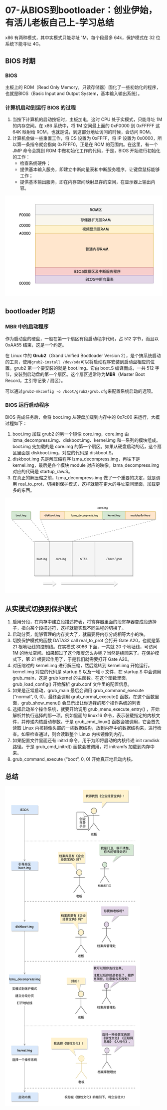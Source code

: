 # 07-从BIOS到bootloader：创业伊始，有活儿老板自己上-学习总结

x86 有两种模式，其中实模式只能寻址 1M，每个段最多 64k，保护模式在 32 位系统下能寻址 4G。

## BIOS 时期

### BIOS

主板上的 ROM（Read Only Memory，只读存储器）固化了一些初始化的程序，也就是BIOS（Basic Input and Output System，基本输入输出系统）。

### 计算机启动到运行 BIOS 的过程

1. 当按下计算机的启动按钮时，主板加电，这时 CPU 处于实模式，只能寻址 1M 的内存空间。在 x86 系统中，将 1M 空间最上面的 0xF0000 到 0xFFFFF 这 64K 映射给 ROM，也就是说，到这部分地址访问的时候，会访问 ROM。
2. 计算机会做一些重置工作，将 CS 设置为 0xFFFF，将 IP 设置为 0x0000，所以第一条指令就会指向 0xFFFF0，正是在 ROM 的范围内。在这里，有一个 JMP 命令会跳到 ROM 中做初始化工作的代码，于是，BIOS 开始进行初始化的工作：
   - 检查系统硬件；
   - 提供基本输入服务，即建立中断向量表和中断服务程序，让键盘鼠标能够工作；
   - 提供基本输出服务，即在内存空间映射显存的空间，在显示器上输出内容。

![img](07-从BIOS到bootloader：创业伊始，有活儿老板自己上-学习总结_files/5f364ef5c9d1a3b1d9bb7153bd166bfc.jpeg)

## bootloader 时期

### MBR 中的启动程序

作为启动盘的硬盘，一般在第一个扇区有段启动程序代码，占 512 字节，而且以 0xAA55 结束，这是一个约定。

在 Linux 中的 **Grub2**（Grand Unified Bootloader Version 2），是个搞系统启动的工具，使用`grub2-install /dev/sda`可以将启动程序安装到启动盘相应的位置。grub2 第一个要安装的就是 boot.img。它由 boot.S 编译而成，一共 512 字节，安装到启动盘的第一个扇区。这个扇区通常称为**MBR**（Master Boot Record，主引导记录 / 扇区）。

可以通过`grub2-mkconfig -o /boot/grub2/grub.cfg`来配置系统启动的选项。

### BIOS 运行启动程序

BIOS 完成任务后，会将 boot.img 从硬盘加载到内存中的 0x7c00 来运行，大概过程如下：

1. boot.img 加载 grub2 的另一个镜像 core.img，core.img 由 lzma_decompress.img、diskboot.img、kernel.img 和一系列的模块组成。boot.img 先加载的是 core.img 的第一个扇区。如果从硬盘启动的话，这个扇区里面是 diskboot.img，对应的代码是 diskboot.S。
2. diskboot.img 先是解压缩程序 lzma_decompress.img，再往下是 kernel.img，最后是各个模块 module 对应的映像。lzma_decompress.img 对应的代码是 startup_raw.S。
3. 在真正的解压缩之前，lzma_decompress.img 做了一个重要的决定，就是调用 real_to_prot，切换到保护模式，这样就能在更大的寻址空间里面，加载更多的东西。

![img](07-从BIOS到bootloader：创业伊始，有活儿老板自己上-学习总结_files/2b8573bbbf31fc0cb0420e32d07b196a.jpeg)

## 从实模式切换到保护模式

1. 启用分段，在内存中建立段描述符表，将寄存器里面的段寄存器变成段选择子，指向某个段描述符，这样就能实现不同进程的切换了。
2. 启动分页，能够管理的内存变大了，就需要将内存分成相等大小的块。
3. 切换保护模式的函数 DATA32 call real_to_prot 会打开 Gate A20，也就是第 21 根地址线的控制线。在实模式 8086 下面，一共就 20 个地址线，可访问 1M 的地址空间。如果超过了这个限度怎么办呢？当然是绕回来了。在保护模式下，第 21 根要起作用了，于是我们就需要打开 Gate A20。
4. 对压缩过的 kernel.img 进行解压缩，然后跳转到 kernel.img 开始运行。kernel.img 对应的代码是 startup.S 以及一堆 c 文件，在 startup.S 中会调用 grub_main，这是 grub kernel 的主函数。在这个函数里面，grub_load_config() 开始解析 grub.conf 文件里的配置信息。
5. 如果是正常启动，grub_main 最后会调用 grub_command_execute (“normal”, 0, 0)，最终会调用 grub_normal_execute() 函数。在这个函数里面，grub_show_menu() 会显示出让你选择的那个操作系统的列表
6. 选择启动某个操作系统，就要开始调用 grub_menu_execute_entry() ，开始解析并执行选择的那一项。例如里面的 linux16 命令，表示装载指定的内核文件，并传递内核启动参数。于是 grub_cmd_linux() 函数会被调用，它会首先读取 Linux 内核镜像头部的一些数据结构，放到内存中的数据结构来，进行检查。如果检查通过，则会读取整个 Linux 内核镜像到内存。
7. 如果配置文件里面还有 initrd 命令，用于为即将启动的内核传递 init ramdisk 路径。于是 grub_cmd_initrd() 函数会被调用，将 initramfs 加载到内存中来。
8. grub_command_execute (“boot”, 0, 0) 开始真正地启动内核。

## 总结

![img](07-从BIOS到bootloader：创业伊始，有活儿老板自己上-学习总结_files/0a29c1d3e1a53b2523d2dcab3a59886b.jpeg)

